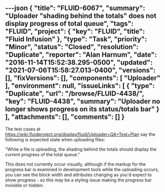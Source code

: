 ---json
{
  "title": "FLUID-6067",
  "summary": "Uploader \"shading behind the totals\" does not display progress of total queue",
  "tags": "FLUID",
  "project": {
    "key": "FLUID",
    "title": "Fluid Infusion"
  },
  "type": "Task",
  "priority": "Minor",
  "status": "Closed",
  "resolution": "Duplicate",
  "reporter": "Alan Harnum",
  "date": "2016-11-14T15:52:38.295-0500",
  "updated": "2021-07-06T15:58:27.013-0400",
  "versions": [],
  "fixVersions": [],
  "components": [
    "Uploader"
  ],
  "environment": null,
  "issueLinks": [
    {
      "type": "Duplicate",
      "url": "/browse/FLUID-4438/",
      "key": "FLUID-4438",
      "summary": "Uploader no longer shows progress on its status/totals bar"
    }
  ],
  "attachments": [],
  "comments": []
}
---
The test cases at <https://wiki.fluidproject.org/display/fluid/Uploader+QA+Test+Plan> say the following is expected state when uploading files:

"While a file is uploading, the shading behind the totals should display the current progress of the total queue."

This does not currently occur visually, although if the markup for the progress bar is examined in development tools while the uploading occurs, you can see the block width and attributes changing as you'd expect to show progress - so this may be a styling issue making the progress bar invisible or hidden.

        
